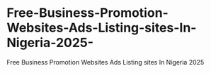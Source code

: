 # Free-Business-Promotion-Websites-Ads-Listing-sites-In-Nigeria-2025-
Free Business Promotion Websites Ads Listing sites In Nigeria 2025 
